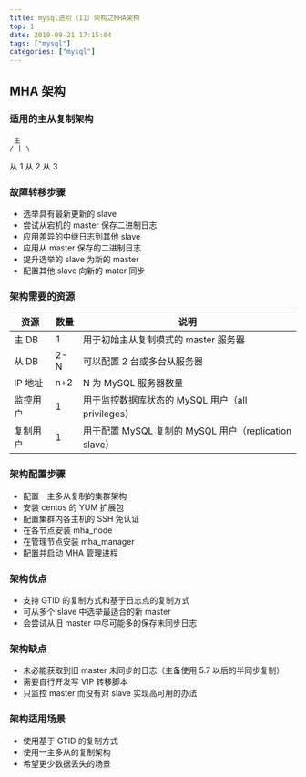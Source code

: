 ```yaml
---
title: mysql进阶（11）架构之MHA架构
top: 1
date: 2019-09-21 17:15:04
tags: ["mysql"]
categories: ["mysql"]
---
```


## MHA 架构

### 适用的主从复制架构

     主
    / | \
 从 1 从 2 从 3

### 故障转移步骤

- 选举具有最新更新的 slave
- 尝试从宕机的 master 保存二进制日志
- 应用差异的中继日志到其他 slave
- 应用从 master 保存的二进制日志
- 提升选举的 slave 为新的 master
- 配置其他 slave 向新的 mater 同步

### 架构需要的资源

|资源| 数量|说明|
|-|-|-|
|主 DB|1|用于初始主从复制模式的 master 服务器|
|从 DB|2-N|可以配置 2 台或多台从服务器|
|IP 地址|n+2|N 为 MySQL 服务器数量|
|监控用户|1|用于监控数据库状态的 MySQL 用户（all privileges）
|复制用户|1|用于配置 MySQL 复制的 MySQL 用户（replication slave）|

### 架构配置步骤

- 配置一主多从复制的集群架构
- 安装 centos 的 YUM 扩展包
- 配置集群内各主机的 SSH 免认证
- 在各节点安装 mha_node
- 在管理节点安装 mha_manager
- 配置并启动 MHA 管理进程

### 架构优点

- 支持 GTID 的复制方式和基于日志点的复制方式
- 可从多个 slave 中选举最适合的新 master
- 会尝试从旧 master 中尽可能多的保存未同步日志

### 架构缺点

- 未必能获取到旧 master 未同步的日志（主备使用 5.7 以后的半同步复制）
- 需要自行开发写 VIP 转移脚本
- 只监控 master 而没有对 slave 实现高可用的办法

### 架构适用场景

- 使用基于 GTID 的复制方式
- 使用一主多从的复制架构
- 希望更少数据丢失的场景


